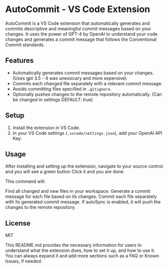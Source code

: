# AutoCommit - VS Code Extension

AutoCommit is a VS Code extension that automatically generates and commits descriptive and meaningful commit messages based on your changes. It uses the power of GPT-4 by OpenAI to understand your code changes and generates a commit message that follows the Conventional Commit standards.

## Features

- Automatically generates commit messages based on your changes. (Uses gpt 3.5 - 4 was unessicary and more expensive)
- Commits each changed file separately with a relevant commit message.
- Avoids committing files specified in `.gitignore`.
- Optionally pushes changes to the remote repository automatically. (Can be changed in settings DEFAULT: true)

## Setup

1. Install the extension in VS Code.
2. In your VS Code settings (`.vscode/settings.json`), add your OpenAI API Key:

## Usage
After installing and setting up the extension, navigate to your source control and you will see a green button
Click it and you are done.

This command will:

Find all changed and new files in your workspace.
Generate a commit message for each file based on its changes.
Commit each file separately with its generated commit message.
If autoSync is enabled, it will push the changes to the remote repository.

## License
MIT

This README.md provides the necessary information for users to understand what the extension does, how to set it up, and how to use it. You can always expand it and add more sections such as a FAQ or Known Issues, if needed.
